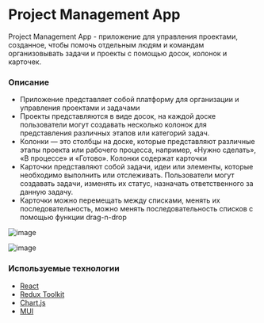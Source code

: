 # Project Management App

Project Management App - приложение для управления проектами, созданное, чтобы помочь отдельным людям и командам организовывать задачи и проекты с помощью досок, колонок и карточек.

### Описание

- Приложение представляет собой платформу для организации и управления проектами и задачами
- Проекты представляются в виде досок, на каждой доске пользователи могут создавать несколько колонок для представления различных этапов или категорий задач.
- Колонки — это столбцы на доске, которые представляют различные этапы проекта или рабочего процесса, например, «Нужно сделать», «В процессе» и «Готово». Колонки содержат карточки
- Карточки представляют собой задачи, идеи или элементы, которые необходимо выполнить или отслеживать. Пользователи могут создавать задачи, изменять их статус, назначать ответственного за данную задачу.
- Карточки можно перемещать между списками, менять их последовательность, можно менять последовательность списков с помощью функции drag-n-drop

![image](https://user-images.githubusercontent.com/70818020/171064131-c2d4106d-2f24-4181-bf8c-e42f1d3d79e9.png)

![image](https://user-images.githubusercontent.com/70818020/171064119-e74b91f0-1caf-4b9e-8b4a-b98c2dc43f34.png)

### Используемые технологии

- [React](https://react.dev/)
- [Redux Toolkit](https://redux-toolkit.js.org/)
- [Chart.js](https://www.chartjs.org/)
- [MUI](https://mui.com/)
